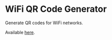 # WiFi QR Code Generator

Generate QR codes for WiFi networks.

Available [here](https://mehmetmalli.com.tr/wifi-qr).
